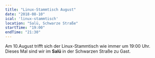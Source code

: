 ```yaml
---
title: "Linux-Stammtisch August"
date: "2018-08-10"
ical: 'linux-stammtisch'
location: "Salü, Schwarze Straße"
startTime: "19:00"
endTime: "21:30"
---
```


Am 10.August trifft sich der Linux-Stammtisch wie immer um 19:00 Uhr. 
Dieses Mal sind wir im **Salü** in der Schwarzen Straße zu Gast.
 
